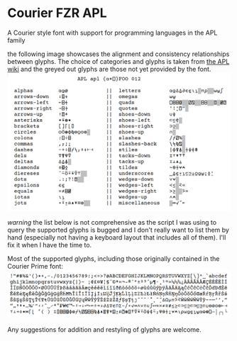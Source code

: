 # Courier FZR APL

A Courier style font with support for programming languages in the APL family

the following image showcases the alignment and consistency relationships between glyphs.
The choice of categories and glyphs is taken from [the APL wiki](https://aplwiki.com/wiki/Fonts#Designing_a_font)
and the greyed out glyphs are those not yet provided by the font.
![glyph preview](glyph_preview.png)

*warning* the list below is not comprehensive as the script I was using to query the supported glyphs is bugged and I don't
really want to list them by hand (especially not having a keyboard layout that includes all of them). I'll fix it when I have
the time to.

Most of the supported glyphs, including those originally contained in the Courier Prime font:
![supported glyphs](supported_glyphs.png)

Any suggestions for addition and restyling of glyphs are welcome.
